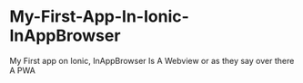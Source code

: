 # My-First-App-In-Ionic-InAppBrowser
 My First app on Ionic, InAppBrowser Is A Webview or as they say over there A PWA

